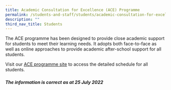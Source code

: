 ```yaml
---
title: Academic Consultation for Excellence (ACE) Programme
permalink: /students-and-staff/students/academic-consultation-for-excellence-ace-programme/
description: ""
third_nav_title: Students
---
```

The ACE programme has been designed to provide close academic support for students to meet their learning needs. It adopts both face-to-face as well as online approaches to provide academic after-school support for all students.  
  
Visit our [ACE programme site](https://sites.google.com/moe.edu.sg/ace-wgs/home) to access the detailed schedule for all students.  
  

###

_**The information is correct as at 25 July 2022**_